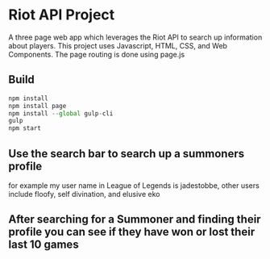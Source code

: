 # Riot API Project
A three page web app which leverages the Riot API to search up information about players.
This project uses Javascript, HTML, CSS, and Web Components.
The page routing is done using page.js
## Build

```js
npm install
npm install page
npm install --global gulp-cli
gulp
npm start
```
## Use the search bar to search up a summoners profile
for example my user name in League of Legends is jadestobbe, 
other users include floofy, self divination, and elusive eko

## After searching for a Summoner and finding their profile you can see if they have won or lost their last 10 games
